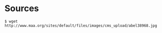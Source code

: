 # Sources

```%sh
$ wget http://www.maa.org/sites/default/files/images/cms_upload/abel38968.jpg
```

